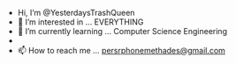 - Hi, I’m @YesterdaysTrashQueen
- 👀 I’m interested in ... EVERYTHING 
- 🌱 I’m currently learning ... Computer Science Engineering 
- 
- 📫 How to reach me ... persrphonemethades@gmail.com

<!---
YesterdaysTrashQueen/YesterdaysTrashQueen is a ✨ special ✨ repository because its `README.md` (this file) appears on your GitHub profile.
You can click the Preview link to take a look at your changes.
--->
